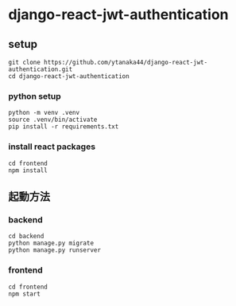 # django-react-jwt-authentication

## setup

```
git clone https://github.com/ytanaka44/django-react-jwt-authentication.git
cd django-react-jwt-authentication
```

### python setup

```
python -m venv .venv
source .venv/bin/activate
pip install -r requirements.txt
```

### install react packages

```
cd frontend
npm install
```

## 起動方法

### backend

```
cd backend
python manage.py migrate
python manage.py runserver
```

### frontend

```
cd frontend
npm start
```

